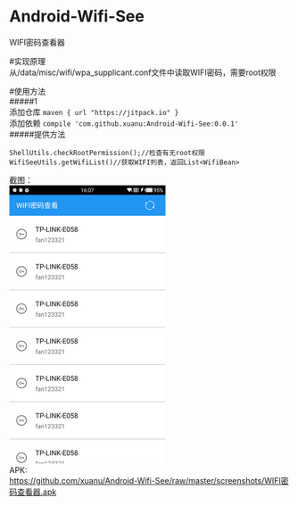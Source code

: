 # Android-Wifi-See
WIFI密码查看器  

#实现原理  
  从/data/misc/wifi/wpa_supplicant.conf文件中读取WIFI密码，需要root权限  
    
#使用方法  
#####1    
  添加仓库 ```maven { url "https://jitpack.io" }```  
  添加依赖 ```compile 'com.github.xuanu:Android-Wifi-See:0.0.1'```  
#####提供方法    

```
ShellUtils.checkRootPermission();//检查有无root权限
WifiSeeUtils.getWifiList()//获取WIFI列表，返回List<WifiBean>
```
  
截图：  
  ![image](https://github.com/xuanu/Android-Wifi-See/raw/master/screenshots/Screenshot_20160904-160729.png)  
APK:  
   https://github.com/xuanu/Android-Wifi-See/raw/master/screenshots/WIFI密码查看器.apk
